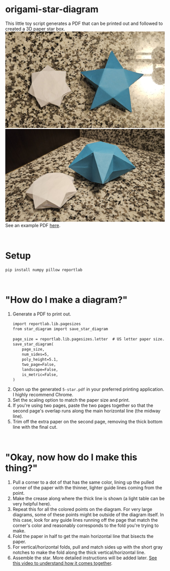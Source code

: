 # origami-star-diagram
This little toy script generates a PDF that can be printed out and followed to created a 3D paper star box.
![](https://github.com/travisgk/origami-star-diagram/blob/main/example-outputs/stars-1.jpg?raw=true)
![](https://github.com/travisgk/origami-star-diagram/blob/main/example-outputs/stars-3.jpg?raw=true)
See an example PDF [here](https://github.com/travisgk/origami-star-diagram/blob/main/example-outputs/5-star.pdf).

<br>

# Setup
```
pip install numpy pillow reportlab
```

<br>

# "How do I make a diagram?"
1) Generate a PDF to print out.
   ```
   import reportlab.lib.pagesizes
   from star_diagram import save_star_diagram
   
   page_size = reportlab.lib.pagesizes.letter  # US letter paper size.
   save_star_diagram(
       page_size,
       num_sides=5,
       poly_height=5.1,
       two_page=False,
       landscape=False,
       is_metric=False,
   )
   ```
2) Open up the generated `5-star.pdf` in your preferred printing application. I highly recommend Chrome.
3) Set the scaling option to match the paper size and print.
4) If you're using two pages, paste the two pages together so that the second page's overlap runs along the main horizontal line (the midway line).
5) Trim off the extra paper on the second page, removing the thick bottom line with the final cut.

<br>

# "Okay, now how do I make this thing?"
1) Pull a corner to a dot of that has the same color, lining up the pulled corner of the paper with the thinner, lighter guide lines coming from the point.
2) Make the crease along where the thick line is shown (a light table can be very helpful here).
3) Repeat this for all the colored points on the diagram. For very large diagrams, some of these points might be outside of the diagram itself. In this case, look for any guide lines running off the page that match the corner's color and reasonably corresponds to the fold you're trying to make.
4) Fold the paper in half to get the main horizontal line that bisects the paper.
5) For vertical/horizontal folds, pull and match sides up with the short gray notches to make the fold along the thick vertical/horizontal line.
6) Assemble the star. More detailed instructions will be added later. [See this video to understand how it comes together](https://www.youtube.com/watch?v=gcgAhG46NYM).
